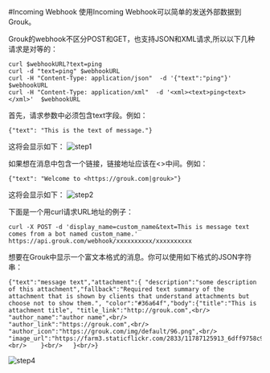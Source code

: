 #Incoming Webhook
使用Incoming Webhook可以简单的发送外部数据到Grouk。

Grouk的webhook不区分POST和GET，也支持JSON和XML请求,所以以下几种请求是对等的：
    
    curl $webhookURL?text=ping
    curl -d "text=ping" $webhookURL
    curl -H "Content-Type: application/json"  -d '{"text":"ping"}'  $webhookURL
    curl -H "Content-Type: application/xml"  -d '<xml><text>ping<text></xml>'  $webhookURL
    
首先，请求参数中必须包含text字段。例如：
    
    {"text": "This is the text of message."} 
    
这将会显示如下：
![step1](https://s3.cn-north-1.amazonaws.com.cn/grouk-public/integration/incomingwebhook/incomingwebhook_step1.png)
        
如果想在消息中包含一个链接，链接地址应该在<>中间。例如：
    
    {"text": "Welcome to <https://grouk.com|grouk>"} 
    
这将会显示如下：
![step2](https://s3.cn-north-1.amazonaws.com.cn/grouk-public/integration/incomingwebhook/incomingwebhook_step2.png)

下面是一个用curl请求URL地址的例子：
    
    curl -X POST -d 'display_name=custom_name&text=This is message text comes from a bot named custom_name.' https://api.grouk.com/webhook/xxxxxxxxxx/xxxxxxxxxx
    
    
想要在Grouk中显示一个富文本格式的消息。你可以使用如下格式的JSON字符串：
    
    {"text":"message text","attachment":{ "description":"some description of this attachment","fallback":"Required text summary of the attachment that is shown by clients that understand attachments but choose not to show them.", "color":"#36a64f","body":{"title":"This is attachment title", "title_link":"http://grouk.com",<br/>      "author_name":"author name",<br/>      "author_link":"https://grouk.com",<br/>      "author_icon":"https://grouk.com/img/default/96.png",<br/>      "image_url":"https://farm3.staticflickr.com/2833/11787125913_6dff9758c9_b.jpg"<br/>    }<br/>   }<br/>}
    
![step4](https://s3.cn-north-1.amazonaws.com.cn/grouk-public/integration/incomingwebhook/incomingwebhook_step4.png)